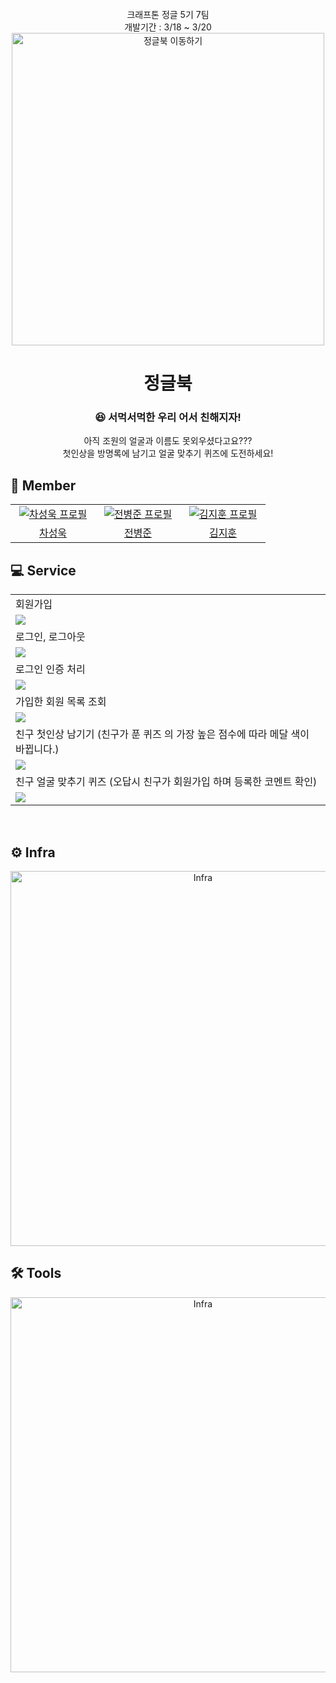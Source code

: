 <div align="center">
<br/>
크래프톤 정글 5기 7팀 <br/>
개발기간 : 3/18 ~ 3/20
<br/>

<img width="500px" src="https://github.com/jun9898/jungle_book/assets/129564528/9c0cc2fe-598b-4c05-83b0-0a708715566d" alt="정글북 이동하기"/>

# 정글북

### 😆 서먹서먹한 우리 어서 친해지자!

아직 조원의 얼굴과 이름도 못외우셨다고요??? <br/>
첫인상을 방명록에 남기고 얼굴 맞추기 퀴즈에 도전하세요!

</div>

## 🚀 Member

<table align="center">
  <tr>
    <td align="center" width="120px">
      <a href="https://github.com/tjddnr9553" target="_blank">
        <img src="https://avatars.githubusercontent.com/u/143363227?v=4" alt="차성욱 프로필" />
      </a>
    </td>
    <td align="center" width="120px">
      <a href="https://github.com/jun9898" target="_blank">
        <img src="https://avatars.githubusercontent.com/u/129564528?v=4" alt="전병준 프로필" />
      </a>
    </td>
    <td align="center" width="120px">
      <a href="https://github.com/ozingozing" target="_blank">
        <img src="https://avatars.githubusercontent.com/u/69864892?v=4" alt="김지훈 프로필" />
      </a>
    </td>
   
  </tr>
  <tr align="center">
    <td align="center">
      <a href="https://github.com/tjddnr9553" target="_blank">
        차성욱
      </a>
    </td>
     <td align="center">
      <a href="https://github.com/jun9898" target="_blank">
       전병준
      </a>
    </td> 
     <td align="center">
      <a href="https://github.com/ozingozing" target="_blank">
        김지훈
      </a>
    </td>
  </tr>
</table>

## 💻 Service

<div align='center'>

<table>
    <tr>
        <td>회원가입</td>
    </tr>
    <tr>
        <td>
            <img src="https://github.com/jun9898/jungle_book/assets/129564528/4903da18-6302-47c0-af41-646cfcfd85f4"/>
        </td>
    </tr>
    <tr>
        <td>로그인, 로그아웃</td>
    </tr>
    <tr>
        <td>
            <img src="https://github.com/jun9898/jungle_book/assets/129564528/ddb98e35-889f-4535-9742-b3e1bc851b1d">
        </td>
    </tr>
    <tr>
        <td>로그인 인증 처리</td>
    </tr>
    <tr>
        <td>
            <img src="https://github.com/jun9898/jungle_book/assets/129564528/2763572a-5399-42fb-bacc-b316264cc59f">
        </td>
    </tr>
    <tr>
        <td>가입한 회원 목록 조회</td>
    </tr>
    <tr>
        <td>
            <img src="https://github.com/jun9898/jungle_book/assets/129564528/8c3a3f95-28dc-4db8-a2fd-3075c022f024">
        </td>
    </tr>
    <tr>
        <td>친구 첫인상 남기기 (친구가 푼 퀴즈 의 가장 높은 점수에 따라 메달 색이 바뀝니다.)</td>
    </tr>
    <tr>
        <td>
            <img src="https://github.com/jun9898/jungle_book/assets/129564528/66041d39-f79d-4599-9152-fb6384e63517">
        </td>
    </tr>
    <tr>
        <td>친구 얼굴 맞추기 퀴즈 (오답시 친구가 회원가입 하며 등록한 코멘트 확인)</td>
    </tr>
    <tr>
        <td>
            <img src="https://github.com/jun9898/jungle_book/assets/129564528/611d27d4-a511-4467-93f2-0943360a0e18">
        </td>
    </tr>
</table>


</div>
<br/>

## ⚙️ Infra

<div align="center">
<img width="600px" src='https://github.com/jun9898/jungle_book/assets/129564528/ac838a5e-8413-4d8d-84ed-8bd439a1e945'  alt="Infra"/>
</div>

## 🛠️ Tools

<div align="center">
<img width="600px" src='https://github.com/jun9898/jungle_book/assets/129564528/f29c519b-ba49-4636-9ceb-b9a0c2e2fad3'  alt="Infra"/>
</div>


